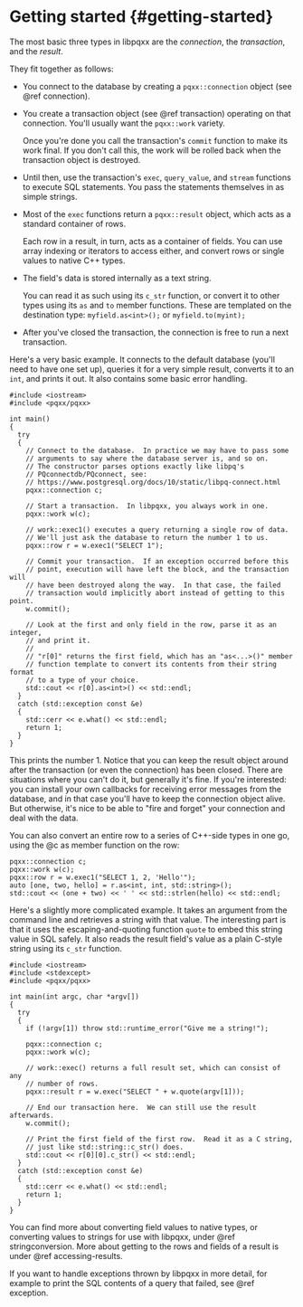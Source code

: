 Getting started                              {#getting-started}
===============

The most basic three types in libpqxx are the _connection_, the _transaction_,
and the _result_.

They fit together as follows:
* You connect to the database by creating a `pqxx::connection` object (see
  @ref connection).

* You create a transaction object (see @ref transaction) operating on that
  connection.  You'll usually want the `pqxx::work` variety.

  Once you're done you call the transaction's `commit` function to make its
  work final.  If you don't call this, the work will be rolled back when the
  transaction object is destroyed.

* Until then, use the transaction's `exec`, `query_value`, and `stream`
  functions to execute SQL statements.  You pass the statements themselves in
  as simple strings.

* Most of the `exec` functions return a `pqxx::result` object, which acts
  as a standard container of rows.

  Each row in a result, in turn, acts as a container of fields.  You can use
  array indexing or iterators to access either, and convert rows or single
  values to native C++ types.

* The field's data is stored internally as a text string.

  You can read it as such using its `c_str` function, or convert it to other
  types using its `as` and `to` member functions.  These are templated on the
  destination type: `myfield.as<int>();` or `myfield.to(myint);`

* After you've closed the transaction, the connection is free to run a next
  transaction.

Here's a very basic example.  It connects to the default database (you'll
need to have one set up), queries it for a very simple result, converts it to
an `int`, and prints it out.  It also contains some basic error handling.

    #include <iostream>
    #include <pqxx/pqxx>

    int main()
    {
      try
      {
        // Connect to the database.  In practice we may have to pass some
        // arguments to say where the database server is, and so on.
        // The constructor parses options exactly like libpq's
        // PQconnectdb/PQconnect, see:
        // https://www.postgresql.org/docs/10/static/libpq-connect.html
        pqxx::connection c;

        // Start a transaction.  In libpqxx, you always work in one.
        pqxx::work w(c);

        // work::exec1() executes a query returning a single row of data.
        // We'll just ask the database to return the number 1 to us.
        pqxx::row r = w.exec1("SELECT 1");

        // Commit your transaction.  If an exception occurred before this
        // point, execution will have left the block, and the transaction will
        // have been destroyed along the way.  In that case, the failed
        // transaction would implicitly abort instead of getting to this point.
        w.commit();

        // Look at the first and only field in the row, parse it as an integer,
        // and print it.
        //
        // "r[0]" returns the first field, which has an "as<...>()" member
        // function template to convert its contents from their string format
        // to a type of your choice.
        std::cout << r[0].as<int>() << std::endl;
      }
      catch (std::exception const &e)
      {
        std::cerr << e.what() << std::endl;
        return 1;
      }
    }

This prints the number 1.  Notice that you can keep the result object around
after the transaction (or even the connection) has been closed.  There are
situations where you can't do it, but generally it's fine.  If you're
interested: you can install your own callbacks for receiving error messages
from the database, and in that case you'll have to keep the connection object
alive.  But otherwise, it's nice to be able to "fire and forget" your
connection and deal with the data.

You can also convert an entire row to a series of C++-side types in one go,
using the @c as member function on the row:

    pqxx::connection c;
    pqxx::work w(c);
    pqxx::row r = w.exec1("SELECT 1, 2, 'Hello'");
    auto [one, two, hello] = r.as<int, int, std::string>();
    std::cout << (one + two) << ' ' << std::strlen(hello) << std::endl;

Here's a slightly more complicated example.  It takes an argument from the
command line and retrieves a string with that value.  The interesting part is
that it uses the escaping-and-quoting function `quote` to embed this
string value in SQL safely.  It also reads the result field's value as a
plain C-style string using its `c_str` function.

    #include <iostream>
    #include <stdexcept>
    #include <pqxx/pqxx>

    int main(int argc, char *argv[])
    {
      try
      {
        if (!argv[1]) throw std::runtime_error("Give me a string!");

        pqxx::connection c;
        pqxx::work w(c);

        // work::exec() returns a full result set, which can consist of any
        // number of rows.
        pqxx::result r = w.exec("SELECT " + w.quote(argv[1]));

        // End our transaction here.  We can still use the result afterwards.
        w.commit();

        // Print the first field of the first row.  Read it as a C string,
        // just like std::string::c_str() does.
        std::cout << r[0][0].c_str() << std::endl;
      }
      catch (std::exception const &e)
      {
        std::cerr << e.what() << std::endl;
        return 1;
      }
    }

You can find more about converting field values to native types, or
converting values to strings for use with libpqxx, under
@ref stringconversion.  More about getting to the rows and fields of a
result is under @ref accessing-results.

If you want to handle exceptions thrown by libpqxx in more detail, for
example to print the SQL contents of a query that failed, see @ref exception.
